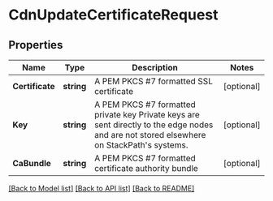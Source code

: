 # CdnUpdateCertificateRequest

## Properties

Name | Type | Description | Notes
------------ | ------------- | ------------- | -------------
**Certificate** | **string** | A PEM PKCS #7 formatted SSL certificate | [optional] 
**Key** | **string** | A PEM PKCS #7 formatted private key  Private keys are sent directly to the edge nodes and are not stored elsewhere on StackPath&#39;s systems. | [optional] 
**CaBundle** | **string** | A PEM PKCS #7 formatted certificate authority bundle | [optional] 

[[Back to Model list]](../README.md#documentation-for-models) [[Back to API list]](../README.md#documentation-for-api-endpoints) [[Back to README]](../README.md)


